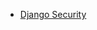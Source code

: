 - [Django Security](https://cheatsheetseries.owasp.org/cheatsheets/Django_REST_Framework_Cheat_Sheet.html)